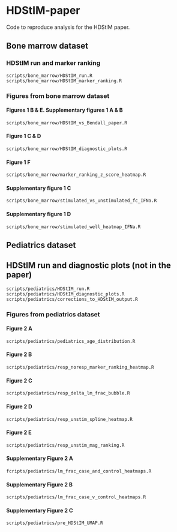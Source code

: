 # HDStIM-paper
Code to reproduce analysis for the HDStIM paper.

## Bone marrow dataset
### HDStIM run and marker ranking
```
scripts/bone_marrow/HDStIM_run.R
scripts/bone_marrow/HDStIM_marker_ranking.R
```
### Figures from bone marrow dataset
#### Figures 1 B & E. Supplementary figures 1 A & B
```
scripts/bone_marrow/HDStIM_vs_Bendall_paper.R
```
#### Figure 1 C & D
```
scripts/bone_marrow/HDStIM_diagnostic_plots.R
```
#### Figure 1 F
```
scripts/bone_marrow/marker_ranking_z_score_heatmap.R
```
#### Supplementary figure 1 C
```
scripts/bone_marrow/stimulated_vs_unstimulated_fc_IFNa.R
```
#### Supplementary figure 1 D
```
scripts/bone_marrow/stimulated_well_heatmap_IFNa.R
```

## Pediatrics dataset
## HDStIM run and diagnostic plots (not in the paper)
```
scripts/pediatrics/HDStIM_run.R 
scripts/pediatrics/HDStIM_diagnostic_plots.R
scripts/pediatrics/corrections_to_HDStIM_output.R
```

### Figures from pediatrics dataset
#### Figure 2 A
```
scripts/pediatrics/pediatrics_age_distribution.R
```

#### Figure 2 B
```
scripts/pediatrics/resp_noresp_marker_ranking_heatmap.R
```

#### Figure 2 C
```
scripts/pediatrics/resp_delta_lm_frac_bubble.R
```

#### Figure 2 D
```
scripts/pediatrics/resp_unstim_spline_heatmap.R
```

#### Figure 2 E
```
scripts/pediatrics/resp_unstim_mag_ranking.R
```

#### Supplementary Figure 2 A
```
fcripts/pediatrics/lm_frac_case_and_control_heatmaps.R
```

#### Supplementary Figure 2 B
```
scripts/pediatrics/lm_frac_case_v_control_heatmaps.R
```

#### Supplementary Figure 2 C
```
scripts/pediatrics/pre_HDStIM_UMAP.R
```
